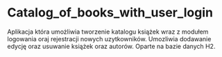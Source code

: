 # Catalog_of_books_with_user_login
Aplikacja która umożliwia tworzenie katalogu książek wraz z modułem logowania oraj rejestracji nowych uzytkowników. 
Umozliwia dodawanie edycję oraz usuwanie książek oraz autorów.
Oparte na bazie danych H2.

